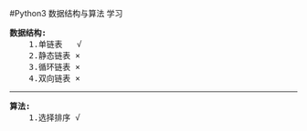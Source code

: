 #Python3 数据结构与算法 学习
<pre>
<b>数据结构:</b>
    1.单链表   √
    2.静态链表 ×
    3.循环链表 ×
    4.双向链表 ×
</pre>
<hr>
<pre>
<b>算法:</b>
    1.选择排序 √
</pre>